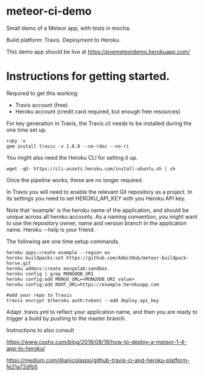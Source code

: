 # meteor-ci-demo
Small demo of a Meteor app, with tests in mocha.

Build platform: Travis. Deployment to Heroku.

This demo app should be live at https://pvemeteordemo.herokuapp.com/

# Instructions for getting started. 

Required to get this working:
- Travis account (free)
- Heroku account (credit card required, but enough free resources)

For key generation in Travis, the Travis cli needs to be installed during the
one time set up.
```
ruby -v
gem install travis -v 1.8.8 --no-rdoc --no-ri
```
You might also need the Heroku CLI for setting it up.
```
wget -qO- https://cli-assets.heroku.com/install-ubuntu.sh | sh
```
Once the pipeline works, these are no longer required.

In Travis you will need to enable the relevant Git repository as a project.
In its settings you need to set HEROKU_API_KEY with you Heroku API key.

Note that 'example' is the heroku name of the
application, and should be unique across all heroku accounts. 
As a naming convention, you might want to use the repository owner, name and version branch in the application name.
Heroku --help is your friend.

The following are one time setup commands. 
```
heroku apps:create example --region eu 
heroku buildpacks:set https://github.com/AdmitHub/meteor-buildpack-horse.git
heroku addons:create mongolab:sandbox
heroku config | grep MONGODB_URI
heroku config:add MONGO_URL=<MONGODB_URI value>
heroku config:add ROOT_URL=https://example.herokuapp.com

#add your repo to Travis 
travis encrypt $(heroku auth:token) --add deploy.api_key
```
Adapt .travis.yml to reflect your application name, and then you are ready to trigger a build by pushing to the master branch.

Instructions to also consult

https://www.coshx.com/blog/2016/08/19/how-to-deploy-a-meteor-1-4-app-to-heroku/

https://medium.com/@anicolaspp/github-travis-ci-and-heroku-platform-fe21a72dfb5